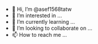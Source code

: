 - 👋 Hi, I’m @asef1568tatw
- 👀 I’m interested in ...
- 🌱 I’m currently learning ...
- 💞️ I’m looking to collaborate on ...
- 📫 How to reach me ...

<!---
asef1568tatw/asef1568tatw is a ✨ special ✨ repository because its `README.md` (this file) appears on your GitHub profile.
You can click the Preview link to take a look at your changes.
--->

